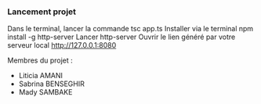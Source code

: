 ### Lancement projet

Dans le terminal, lancer la commande tsc app.ts
Installer  via le terminal npm install -g http-server
Lancer http-server
Ouvrir le lien généré par votre serveur local http://127.0.0.1:8080

Membres du projet :
- Liticia AMANI
- Sabrina BENSEGHIR
- Mady SAMBAKE
